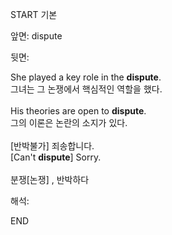 START
기본

앞면:
dispute


뒷면:
<div>She played a key role in the <strong>dispute</strong>. </div><div>그녀는 그 논쟁에서 핵심적인 역할을 했다.</div><div><br></div><div>His theories are open to <strong>dispute</strong>. </div><div><div>그의 이론은 논란의 소지가 있다.</div></div><div><br></div><div><div><div><span>[반박불가] 죄송합니다.</span></div></div><div><div><span>[Can't <strong>dispute</strong>] Sorry.</span></div></div></div><div><br></div><div>분쟁[논쟁] , 반박하다</div>


해석:
<!--ID: 1746614453768-->
END
